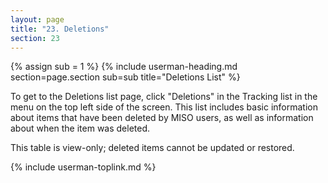 ```yaml
---
layout: page
title: "23. Deletions"
section: 23
---
```



{% assign sub = 1 %}
{% include userman-heading.md section=page.section sub=sub title="Deletions List" %}

To get to the Deletions list page, click "Deletions" in the Tracking list in the menu on the top left side of
the screen. This list includes basic information about items that have been deleted by MISO users, as well as
information about when the item was deleted.

This table is view-only; deleted items cannot be updated or restored.

{% include userman-toplink.md %}
